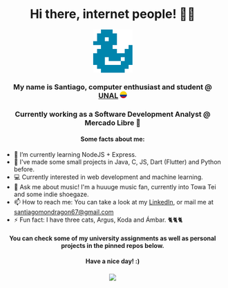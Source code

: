 **<h1 align='center'>Hi there, internet people! 👋🏾</h1>**

<p align="center">
    
  <img align='center' src='./images/logo.png'>
</p>

<h3 align='center'>My name is Santiago, computer enthusiast and student @ <a target='_blank' rel="noopener noreferrer" href='https://unal.edu.co'>UNAL</a> <img width=16 src='./images/flag.png'></h3>
<h3 align='center'>Currently working as a Software Development Analyst @ Mercado Libre 💪</h3>

**<h4 align="center">Some facts about me:</h4>**

- 🌱 I’m currently learning NodeJS + Express.
- 🌠 I've made some small projects in Java, C, JS, Dart (Flutter) and Python before.
- 💻 Currently interested in web development and machine learning.
- 💬 Ask me about music! I'm a huuuge music fan, currently into Towa Tei and some indie shoegaze.
- 📫 How to reach me: You can take a look at my [LinkedIn](https://www.linkedin.com/in/smondragong), or mail me at santiagomondragon67@gmail.com
- ⚡ Fun fact: I have three cats, Argus, Koda and Ámbar. 🐈🐈🐈

**<h4 align="center">You can check some of my university assignments as well as personal projects in the pinned repos below.</h4>**

**<h4 align="center">Have a nice day! :)</h4>**

<p align="center">
  <img align='center' src='https://gpvc.arturio.dev/smg5284'>
</p>

